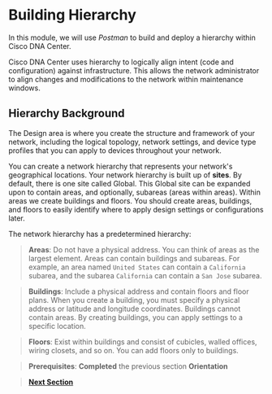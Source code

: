 # Building Hierarchy

In this module, we will use *Postman* to build and deploy a hierarchy within Cisco DNA Center. 

Cisco DNA Center uses hierarchy to logically align intent (code and configuration) against infrastructure. This allows the network administrator to align changes and modifications to the network within maintenance windows.

## Hierarchy Background

The Design area is where you create the structure and framework of your network, including the logical topology, network settings, and device type profiles that you can apply to devices throughout your network.

You can create a network hierarchy that represents your network's geographical locations. Your network hierarchy is built up of **sites**. By default, there is one site called Global. This Global site can be expanded upon to contain areas, and optionally, subareas (areas within areas). Within areas we create buildings and floors. You should create areas, buildings, and floors to easily identify where to apply design settings or configurations later. 

The network hierarchy has a predetermined hierarchy:

> **Areas**: Do not have a physical address. You can think of areas as the largest element. Areas can contain buildings and subareas. For example, an area named `United States` can contain a `California` subarea, and the subarea `California` can contain a `San Jose` subarea.

> **Buildings**: Include a physical address and contain floors and floor plans. When you create a building, you must specify a physical address or latitude and longitude coordinates. Buildings cannot contain areas. By creating buildings, you can apply settings to a specific location.

> **Floors**: Exist within buildings and consist of cubicles, walled offices, wiring closets, and so on. You can add floors only to buildings.

> **Prerequisites**: **Completed** the previous section **Orientation**

> [**Next Section**](./dnac-1-hierarchy/02-integration.md)
